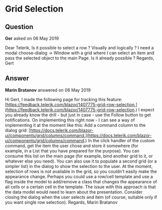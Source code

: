 # Grid Selection

## Question

**Ger** asked on 06 May 2019

Dear Telerik, Is it possible to select a row ? Visually and logically ? I need a modal choose-dialog -> Window with a grid where I can select an item and pass the selected object to the main Page. Is it already possible ? Regards, Gert

## Answer

**Marin Bratanov** answered on 06 May 2019

Hi Gert, I made the following page for tracking this feature: [https://feedback.telerik.com/blazor/1407775-grid-row-selection.](https://feedback.telerik.com/blazor/1407775-grid-row-selection.) I expect you already know the drill - but just in case - use the Follow button to get notifications. On implementing this right now - I can see a way of implementing it at the moment like this: Add a command column to the dialog grid: [https://docs.telerik.com/blazor-ui/components/grid/columns/command.](https://docs.telerik.com/blazor-ui/components/grid/columns/command.) In the click handler of the custom command, get the item the user chose and store it somewhere (for example, in a List that you have prepared for the purpose). You can consume this list on the main page (for example, bind another grid to it, or whatever else you need). You can also use it to populate a second grid (or a simpler list) in the dialog to show the selection to the user. At the moment, selection of rows is not available in the grid, so you couldn't easily make the appearance change. Perhaps you could use a row/cell template and use a flag inside the model to add/remove a class that changes the appearance of all cells or a certain cell in the template. The issue with this approach is that the data model would need to learn about the presentation. Consider closing the dialog when the user selects and item (of course, suitable only if you want single row selection). Regards, Marin Bratanov
